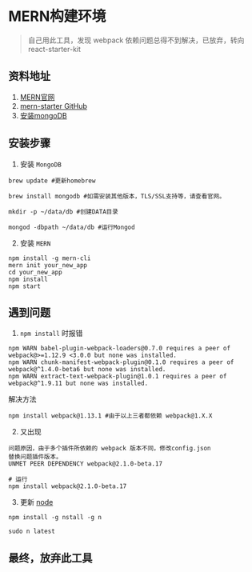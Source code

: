 # MERN构建环境
> 自己用此工具，发现 webpack 依赖问题总得不到解决，已放弃，转向 react-starter-kit

## 资料地址
1. [MERN官网](http://mern.io/)
2. [mern-starter GitHub](https://github.com/Hashnode/mern-starter)
3. [安装mongoDB](https://docs.mongodb.com/v3.0/installation/)

## 安装步骤
1. 安装 `MongoDB`
```
brew update #更新homebrew

brew install mongodb #如需安装其他版本，TLS/SSL支持等，请查看官网。

mkdir -p ~/data/db #创建DATA目录

mongod -dbpath ~/data/db #运行Mongod
```

2. 安装 `MERN`
```
npm install -g mern-cli
mern init your_new_app
cd your_new_app
npm install
npm start
```

## 遇到问题
1. `npm install` 时报错
```
npm WARN babel-plugin-webpack-loaders@0.7.0 requires a peer of webpack@>=1.12.9 <3.0.0 but none was installed.
npm WARN chunk-manifest-webpack-plugin@0.1.0 requires a peer of webpack@^1.4.0-beta6 but none was installed.
npm WARN extract-text-webpack-plugin@1.0.1 requires a peer of webpack@^1.9.11 but none was installed.
```
解决方法
```
npm install webpack@1.13.1 #由于以上三者都依赖 webpack@1.X.X
```

2. 又出现
```
问题原因，由于多个插件所依赖的 webpack 版本不同，修改config.json
替换问题插件版本。
UNMET PEER DEPENDENCY webpack@2.1.0-beta.17

# 运行
npm install webpack@2.1.0-beta.17
```

3. 更新 [node](http://bytearcher.com/articles/ways-to-get-the-latest-node.js-version-on-a-mac/)
```
npm install -g nstall -g n

sudo n latest
```

## 最终，放弃此工具
